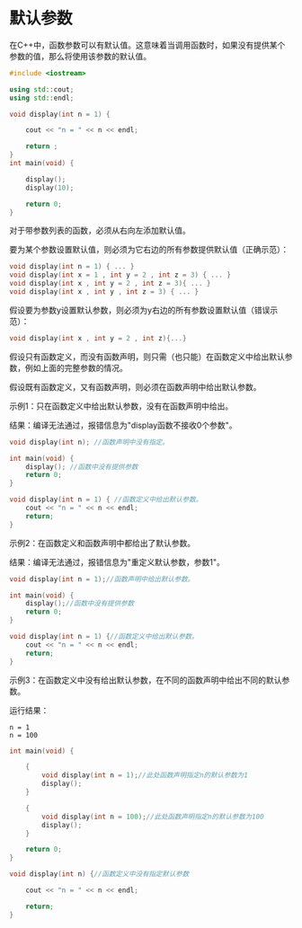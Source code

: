 # 默认参数

在C++中，函数参数可以有默认值。这意味着当调用函数时，如果没有提供某个参数的值，那么将使用该参数的默认值。

```cpp
#include <iostream>

using std::cout;
using std::endl;

void display(int n = 1) {

	cout << "n = " << n << endl;

	return ;
}
int main(void) {

	display();
	display(10);

	return 0;
}
```

对于带参数列表的函数，必须从右向左添加默认值。

要为某个参数设置默认值，则必须为它右边的所有参数提供默认值（正确示范）：

```cpp
void display(int n = 1) { ... }
void display(int x = 1 , int y = 2 , int z = 3) { ... }
void display(int x , int y = 2 , int z = 3){ ... }
void display(int x , int y , int z = 3) { ... }
```

假设要为参数y设置默认参数，则必须为y右边的所有参数设置默认值（错误示范）：

```cpp
void display(int x , int y = 2 , int z){...}
```



假设只有函数定义，而没有函数声明，则只需（也只能）在函数定义中给出默认参数，例如上面的完整参数的情况。



假设既有函数定义，又有函数声明，则必须在函数声明中给出默认参数。

示例1：只在函数定义中给出默认参数，没有在函数声明中给出。

结果：编译无法通过，报错信息为"display函数不接收0个参数"。

```cpp
void display(int n); //函数声明中没有指定。

int main(void) {
	display(); //函数中没有提供参数
	return 0;
}

void display(int n = 1) { //函数定义中给出默认参数。
	cout << "n = " << n << endl;
	return;
}
```



示例2：在函数定义和函数声明中都给出了默认参数。

结果：编译无法通过，报错信息为"重定义默认参数，参数1"。

```cpp
void display(int n = 1);//函数声明中给出默认参数。

int main(void) {
	display();//函数中没有提供参数
	return 0;
}

void display(int n = 1) {//函数定义中给出默认参数。
	cout << "n = " << n << endl;
	return;
}
```



示例3：在函数定义中没有给出默认参数，在不同的函数声明中给出不同的默认参数。

运行结果：

```
n = 1
n = 100
```

```cpp
int main(void) {

	{
		void display(int n = 1);//此处函数声明指定n的默认参数为1
		display();
	}

	{
		void display(int n = 100);//此处函数声明指定n的默认参数为100
		display();
	}

	return 0;
}

void display(int n) {//函数定义中没有指定默认参数

	cout << "n = " << n << endl;

	return;
}
```

